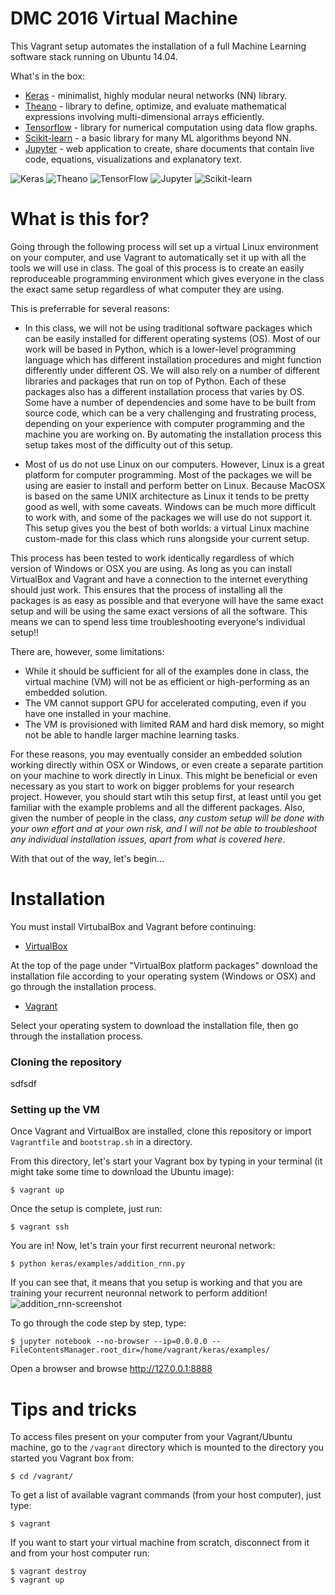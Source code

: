 # DMC 2016 Virtual Machine

This Vagrant setup automates the installation of a full Machine Learning software stack running on Ubuntu 14.04.

What's in the box:
* [Keras](http://keras.io/) - minimalist, highly modular neural networks (NN) library.
* [Theano](http://deeplearning.net/software/theano/) - library to define, optimize, and evaluate mathematical expressions involving multi-dimensional arrays efficiently.
* [Tensorflow](https://www.tensorflow.org/versions/r0.7/api_docs/index.html) - library for numerical computation using data flow graphs.
* [Scikit-learn](http://scikit-learn.org/) - a basic library for many ML algorithms beyond NN.
* [Jupyter](http://jupyter.readthedocs.org/en/latest/index.html) - web application to create, share documents that contain live code, equations, visualizations and explanatory text.

![Keras](http://imgur.com/nE0of8d.jpg "Keras")
![Theano](http://i.imgur.com/Bb5SHxW.png "Theano")
![TensorFlow](http://imgur.com/rwISEz5.jpg "TensorFlow")
![Jupyter](http://i.imgur.com/zpzIAml.jpg "Jupyter")
![Scikit-learn](http://i.imgur.com/EmaCyZO.png "Scikit-learn")

# What is this for?

Going through the following process will set up a virtual Linux environment on your computer, and use Vagrant to automatically set it up with all the tools we will use in class. The goal of this process is to create an easily reproduceable programming environment which gives everyone in the class the exact same setup regardless of what computer they are using.

This is preferrable for several reasons:

* In this class, we will not be using traditional software packages which can be easily installed for different operating systems (OS). Most of our work will be based in Python, which is a lower-level programming language which has different installation procedures and might function differently under different OS. We will also rely on a number of different libraries and packages that run on top of Python. Each of these packages also has a different installation process that varies by OS. Some have a number of dependencies and some have to be built from source code, which can be a very challenging and frustrating process, depending on your experience with computer programming and the machine you are working on.  By automating the installation process this setup takes most of the difficulty out of this setup.

* Most of us do not use Linux on our computers. However, Linux is a great platform for computer programming. Most of the packages we will be using are easier to install and perform better on Linux. Because MacOSX is based on the same UNIX architecture as Linux it tends to be pretty good as well, with some caveats. Windows can be much more difficult to work with, and some of the packages we will use do not support it. This setup gives you the best of both worlds: a virtual Linux machine custom-made for this class which runs alongside your current setup.

This process has been tested to work identically regardless of which version of Windows or OSX you are using. As long as you can install VirtualBox and Vagrant and have a connection to the internet everything should just work. This ensures that the process of installing all the packages is as easy as possible and that everyone will have the same exact setup and will be using the same exact versions of all the software. This means we can to spend less time troubleshooting everyone's individual setup!!
 
There are, however, some limitations:

* While it should be sufficient for all of the examples done in class, the virtual machine (VM) will not be as efficient or high-performing as an embedded solution.
* The VM cannot support GPU for accelerated computing, even if you have one installed in your machine.
* The VM is provisioned with limited RAM and hard disk memory, so might not be able to handle larger machine learning tasks.

For these reasons, you may eventually consider an embedded solution working directly within OSX or Windows, or even create a separate partition on your machine to work directly in Linux. This might be beneficial or even necessary as you start to work on bigger problems for your research project. However, you should start wtih this setup first, at least until you get familiar with the example problems and all the different packages. Also, given the number of people in the class, *any custom setup will be done with your own effort and at your own risk, and I will not be able to troubleshoot any individual installation issues, apart from what is covered here*.

With that out of the way, let's begin...

# Installation

You must install VirtubalBox and Vagrant before continuing:

* [VirtualBox](https://www.virtualbox.org/wiki/Downloads)

At the top of the page under "VirtualBox platform packages" download the installation file according to your operating system (Windows or OSX) and go through the installation process.

* [Vagrant](https://www.vagrantup.com/downloads.html)

Select your operating system to download the installation file, then go through the installation process.

### Cloning the repository

sdfsdf


### Setting up the VM

Once Vagrant and VirtualBox are installed, clone this repository or import `Vagrantfile` and `bootstrap.sh` in a directory.

From this directory, let's start your Vagrant box by typing in your terminal (it might take some time to download the Ubuntu image):

    $ vagrant up
Once the setup is complete, just run:
    
    $ vagrant ssh
You are in! Now, let's train your first recurrent neuronal network:

    $ python keras/examples/addition_rnn.py

If you can see that, it means that you setup is working and that you are training your recurrent neuronnal network to perform addition!
![addition_rnn-screenshot](http://i.imgur.com/u06tE6B.png)

To go through the code step by step, type:

    $ jupyter notebook --no-browser --ip=0.0.0.0 --FileContentsManager.root_dir=/home/vagrant/keras/examples/

Open a browser and browse http://127.0.0.1:8888

# Tips and tricks

To access files present on your computer from your Vagrant/Ubuntu machine, go to the `/vagrant` directory which is mounted to the directory you started you Vagrant box from:

    $ cd /vagrant/

To get a list of available vagrant commands (from your host computer), just type:

    $ vagrant

If you want to start your virtual machine from scratch, disconnect from it and from your host computer run:

    $ vagrant destroy
    $ vagrant up
